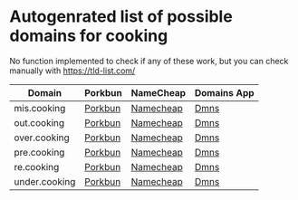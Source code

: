 # Autogenrated list of possible domains for cooking

No function implemented to check if any of these work, but you can check manually with https://tld-list.com/

| Domain | Porkbun | NameCheap | Domains App |
|---|---|---|---|
| mis.cooking | [Porkbun](https://porkbun.com/checkout/search?prb=e814663da1&tlds=&idnLanguage=&search=search&q=mis.cooking) | [Namecheap](https://www.namecheap.com/domains/registration/results/?domain=mis.cooking) | [Dmns](https://dmns.app/domains?q=mis.cooking) |
| out.cooking | [Porkbun](https://porkbun.com/checkout/search?prb=e814663da1&tlds=&idnLanguage=&search=search&q=out.cooking) | [Namecheap](https://www.namecheap.com/domains/registration/results/?domain=out.cooking) | [Dmns](https://dmns.app/domains?q=out.cooking) |
| over.cooking | [Porkbun](https://porkbun.com/checkout/search?prb=e814663da1&tlds=&idnLanguage=&search=search&q=over.cooking) | [Namecheap](https://www.namecheap.com/domains/registration/results/?domain=over.cooking) | [Dmns](https://dmns.app/domains?q=over.cooking) |
| pre.cooking | [Porkbun](https://porkbun.com/checkout/search?prb=e814663da1&tlds=&idnLanguage=&search=search&q=pre.cooking) | [Namecheap](https://www.namecheap.com/domains/registration/results/?domain=pre.cooking) | [Dmns](https://dmns.app/domains?q=pre.cooking) |
| re.cooking | [Porkbun](https://porkbun.com/checkout/search?prb=e814663da1&tlds=&idnLanguage=&search=search&q=re.cooking) | [Namecheap](https://www.namecheap.com/domains/registration/results/?domain=re.cooking) | [Dmns](https://dmns.app/domains?q=re.cooking) |
| under.cooking | [Porkbun](https://porkbun.com/checkout/search?prb=e814663da1&tlds=&idnLanguage=&search=search&q=under.cooking) | [Namecheap](https://www.namecheap.com/domains/registration/results/?domain=under.cooking) | [Dmns](https://dmns.app/domains?q=under.cooking) |
